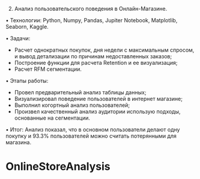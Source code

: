 2. Анализ пользовательского поведения в Онлайн-Магазине.
   
• Технологии: Python, Numpy, Pandas, Jupiter Notebook, Matplotlib, Seaborn, Kaggle.

• Задачи:
- Расчет однократных покупок, дня недели с максимальным спросом, и вывод детализации по причинам недоставленных заказов;
- Построение функции для расчета Retention и ее визуализация;
- Расчет RFM сегментации.
  
• Этапы работы:
- Провел предварительный анализ таблицы данных;
- Визуализировал поведение пользователей в интернет магазине;
- Выполнил когортный анализ пользователей;
- Произвел качественный анализ аудитории использую подходы, основанные на сегментации.
  
• Итог: Анализ показал, что в основном пользователи делают одну покупку и 93.3% пользователей можно считать потерянными для магазина.
# OnlineStoreAnalysis
